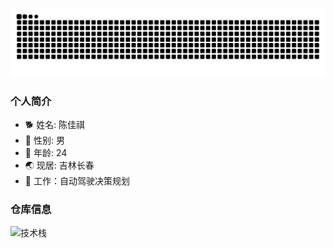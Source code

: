 

![](https://raw.githubusercontent.com/Chenjq-99/Chenjq-99/output/github-contribution-grid-snake.svg)

### 个人简介
- 🐕 姓名: 陈佳祺
- 👦 性别: 男
- 🧭 年龄: 24
- 🌏 现居: 吉林长春
- 🥑 工作：自动驾驶决策规划

### 仓库信息
![技术栈](https://github-readme-stats.vercel.app/api/top-langs/?username=Chenjq-99&layout=compact&theme=tokyonight)   

